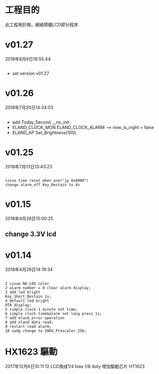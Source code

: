 
# 工程目的

此工程用於做，網絡鬧鐘LCD部分程序

# v01.27
2018年8月6日16:55:44
## 
* set version v01.27

# v01.26
2018年7月20日14:34:03
## 
* add Today_Second __no_init
* ELAND_CLOCK_MON ELAND_CLOCK_ALARM --> now_is_night = false
* ELAND_AP Set_Brightness(100)
 

# v01.25
2018年7月13日13:43:23
## 
    issue time reset when asm("jp 0x8000")
    change alarm_off Key_Restain to 4s


# v01.15
2018年4月28日15:00:25
## change 3.3V lcd 

# v01.14
2018年4月28日14:19:34
## 
    1 issue NA LED color
    2 alarm number = 0 clear alarm display;
    3 add led bright
    Key_Short_Restain 1s;
    4 default led bright
    OTA display;
    5 simple clock 1 minute set time;
    6 simple clock time&alarm set long press 1s;
    7 add eland_error operation
    8 add eland data read;
    9 restart read alarm;
    10 iwdg change to IWDG_Prescaler_256;


# HX1623 驅動
2017年12月6日10:11:12
LCD換成1/4 bias 1/8 duty
增加驅動芯片 HT1623

